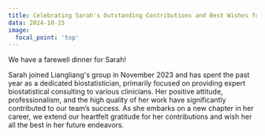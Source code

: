 ```yaml
---
title: Celebrating Sarah's Outstanding Contributions and Best Wishes for a Bright Future
data: 2024-10-15
image:
  focal_point: 'top'
---
```

We have a farewell dinner for Sarah!

<!--more-->

Sarah joined Liangliang's group in November 2023 and has spent the past year as a dedicated biostatistician, primarily focused on providing expert biostatistical consulting to various clinicians. Her positive attitude, professionalism, and the high quality of her work have significantly contributed to our team’s success. As she embarks on a new chapter in her career, we extend our heartfelt gratitude for her contributions and wish her all the best in her future endeavors.
